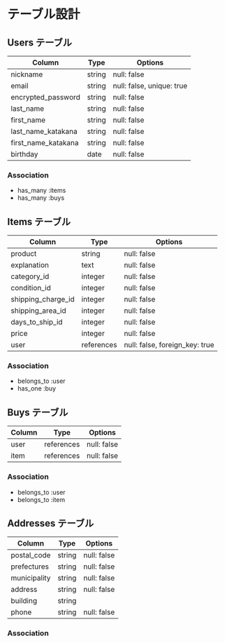 # テーブル設計

## Users テーブル

| Column             | Type   | Options                  |
|--------------------|--------|--------------------------|
| nickname           | string | null: false              |
| email              | string | null: false, unique: true|
| encrypted_password | string | null: false              |
| last_name          | string | null: false              |
| first_name         | string | null: false              |
| last_name_katakana | string | null: false              |
| first_name_katakana| string | null: false              |
| birthday           | date   | null: false              |

### Association
 - has_many :items
 - has_many :buys

## Items テーブル

| Column             | Type        | Options                        |
|--------------------|-------------|--------------------------------|
| product            | string      | null: false                    |
| explanation        | text        | null: false                    |
| category_id        | integer     | null: false                    |
| condition_id       | integer     | null: false                    |
| shipping_charge_id | integer     | null: false                    |
| shipping_area_id   | integer     | null: false                    |
| days_to_ship_id    | integer     | null: false                    |
| price              | integer     | null: false                    |
| user               | references  | null: false, foreign_key: true |

### Association
 - belongs_to :user
 - has_one :buy

## Buys テーブル

|Column| Type       | Options     |
|------|------------|-------------|
| user | references | null: false |
| item | references | null: false |

### Association
 - belongs_to :user
 - belongs_to :item

## Addresses テーブル

| Column       | Type    | Options     |
|--------------|---------|-------------|
| postal_code  | string  | null: false |
| prefectures  | string  | null: false |
| municipality | string  | null: false |
| address      | string  | null: false |
| building     | string  |             |
| phone        | string  | null: false |

### Association
